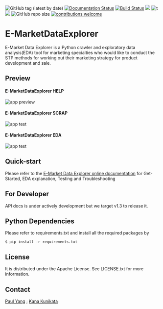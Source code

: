 ![GitHub tag (latest by date)](https://img.shields.io/github/v/tag/paulyang0125/E-MarketDataExplorer)
[![Documentation Status](https://readthedocs.org/projects/e-marketdataexplorer/badge/?version=latest)](https://e-marketdataexplorer.readthedocs.io/en/latest/?badge=latest)
[![Build Status](https://app.travis-ci.com/paulyang0125/E-MarketDataExplorer.svg?branch=main)](https://app.travis-ci.com/paulyang0125/E-MarketDataExplorer)
[![](https://img.shields.io/badge/python-3.7+-blue.svg)](https://www.python.org/downloads/)
![t](https://img.shields.io/badge/status-maintained-yellow.svg)
[![](https://img.shields.io/github/license/paulyang0125/E-MarketDataExplorer.svg)](https://github.com/paulyang0125/E-MarketDataExplorer/blob/main/LICENSE)
![GitHub repo size](https://img.shields.io/github/repo-size/paulyang0125/E-MarketDataExplorer)
[![contributions welcome](https://img.shields.io/badge/contributions-welcome-brightgreen.svg?style=flat)](https://github.com/dwyl/esta/issues)

# E-MarketDataExplorer

E-Market Data Explorer is a Python crawler and exploratory data analysis(EDA) tool for marketing specialties who would like to conduct the STP methods for working out their marketing strategy for product development and sale.


## Preview

#### E-MarketDataExplorer HELP

![app preview](https://user-images.githubusercontent.com/4502089/173171913-a6515cd4-9f36-4d83-90c8-101f8d5eefac.png)

#### E-MarketDataExplorer SCRAP

![app test](https://user-images.githubusercontent.com/4502089/173171638-7c8f5aba-c890-430a-9809-ed2acdff7a24.png)


#### E-MarketDataExplorer EDA

![app test](https://user-images.githubusercontent.com/4502089/173171695-fab53c6f-d429-466b-ab28-12c9fd57d2f9.png)


## Quick-start

Please refer to the [E-Market Data Explorer online documentation](https://e-marketdataexplorer.readthedocs.io/en/latest/index.html) for Get-Started, EDA explanation, Testing and Troubleshooting


## For Developer

API docs is under actively development but we target v1.3 to release it.


## Python Dependencies

Please refer to requirements.txt and install all the required packages by
```
$ pip install -r requirements.txt
```


## License

It is distributed under the Apache License. See LICENSE.txt for more information.


## Contact

[Paul Yang](https://github.com/paulyang0125) ; [Kana Kunikata](https://github.com/vinavinak)


